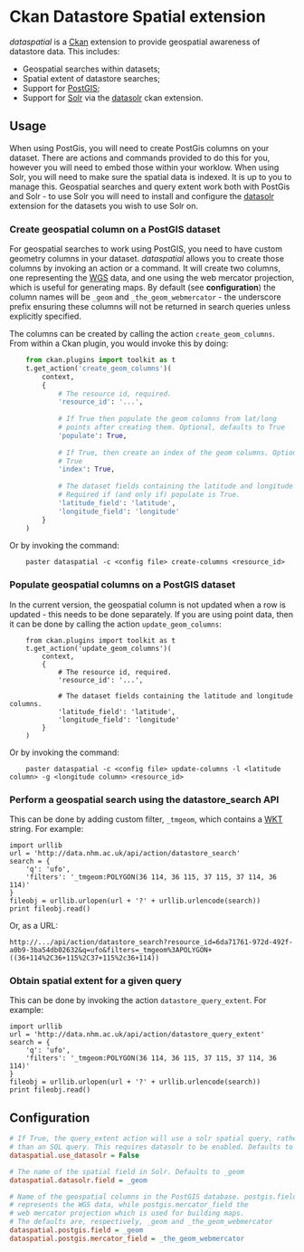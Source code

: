Ckan Datastore Spatial extension
================================

*dataspatial* is a [Ckan](http://ckan.org) extension to provide geospatial awareness of datastore data. This includes:

- Geospatial searches within datasets;
- Spatial extent of datastore searches;
- Support for [PostGIS](http://postgis.net);
- Support for [Solr](http://solr.org) via the [datasolr](http://github.com/NaturalHistoryMuseum/ckanext-datasolr) ckan extension.


Usage
-----

When using PostGis, you will need to create PostGis columns on your dataset. There are actions and commands provided to do this for you, however you will need to embed those within your worklow. When using Solr, you will need to make sure the spatial data is indexed. It is up to you to manage this. Geospatial searches and query extent work both with PostGis and Solr - to use Solr you will need to install and configure the [datasolr](http://github.com/NaturalHistoryMuseum/ckanext-datasolr) extension for the datasets you wish to use Solr on. 

### Create geospatial column on a PostGIS dataset

For geospatial searches to work using PostGIS, you need to have custom geometry columns in your dataset. *dataspatial* allows you to create those columns by invoking an action or a command. It will create two columns, one representing the [WGS](http://en.wikipedia.org/wiki/World_Geodetic_System) data, and one using the web mercator projection, which is useful for generating maps. By default (see **configuration**) the column names will be `_geom` and `_the_geom_webmercator` - the underscore prefix ensuring these columns will not be returned in search queries unless explicitly specified.

The columns can be created by calling the action `create_geom_columns`. From within a Ckan plugin, you would invoke this by doing:

```python
    from ckan.plugins import toolkit as t
    t.get_action('create_geom_columns')(
        context,
        {
            # The resource id, required.
            'resource_id': '...',
        
            # If True then populate the geom columns from lat/long
            # points after creating them. Optional, defaults to True
            'populate': True,
        
            # If True, then create an index of the geom columns. Optional, defaults to
            # True
            'index': True,
        
            # The dataset fields containing the latitude and longitude columns.
            # Required if (and only if) populate is True.
            'latitude_field': 'latitude',
            'longitude_field': 'longitude'
        }
    )
```
    

Or by invoking the command:

``` 
    paster dataspatial -c <config file> create-columns <resource_id>
```

### Populate geospatial columns on a PostGIS dataset

In the current version, the geospatial column is not updated when a row is updated - this needs to be done separately. If you are using point data, then it can be done by calling the action `update_geom_columns`:


```
    from ckan.plugins import toolkit as t
    t.get_action('update_geom_columns')(
        context,
        {
            # The resource id, required.
            'resource_id': '...',
        
            # The dataset fields containing the latitude and longitude columns.
            'latitude_field': 'latitude',
            'longitude_field': 'longitude'
        }
    )
```

Or by invoking the command:

``` 
    paster dataspatial -c <config file> update-columns -l <latitude column> -g <longitude column> <resource_id>
```

### Perform a geospatial search using the datastore_search API

This can be done by adding custom filter, `_tmgeom`, which contains a [WKT](http://en.wikipedia.org/wiki/Well-known_text) string. For example:

```
import urllib
url = 'http://data.nhm.ac.uk/api/action/datastore_search'
search = {
    'q': 'ufo',
    'filters': '_tmgeom:POLYGON(36 114, 36 115, 37 115, 37 114, 36 114)' 
}
fileobj = urllib.urlopen(url + '?' + urllib.urlencode(search))
print fileobj.read()
```

Or, as a URL:

```
http://.../api/action/datastore_search?resource_id=6da71761-972d-492f-a0b9-3ba54db02632&q=ufo&filters=_tmgeom%3APOLYGON+((36+114%2C36+115%2C37+115%2c36+114))
```

### Obtain spatial extent for a given query

This can be done by invoking the action `datastore_query_extent`. For example:

```
import urllib
url = 'http://data.nhm.ac.uk/api/action/datastore_query_extent'
search = {
    'q': 'ufo',
    'filters': '_tmgeom:POLYGON(36 114, 36 115, 37 115, 37 114, 36 114)' 
}
fileobj = urllib.urlopen(url + '?' + urllib.urlencode(search))
print fileobj.read()
```

Configuration
-------------

```ini
# If True, the query_extent action will use a solr spatial query, rather
# than an SQL query. This requires datasolr to be enabled. Defaults to False.
dataspatial.use_datasolr = False

# The name of the spatial field in Solr. Defaults to _geom
dataspatial.datasolr.field = _geom

# Name of the geospatial columns in the PostGIS database. postgis.field
# represents the WGS data, while postgis.mercator_field the
# web mercator projection which is used for building maps.
# The defaults are, respectively, _geom and _the_geom_webmercator
dataspatial.postgis.field = _geom
dataspatial.postgis.mercator_field = _the_geom_webmercator
```
